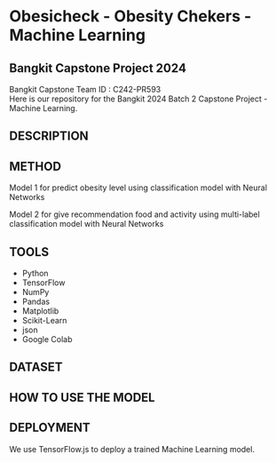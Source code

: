 # Obesicheck - Obesity Chekers - Machine Learning
## Bangkit Capstone Project 2024

Bangkit Capstone Team ID : C242-PR593 <br>
Here is our repository for the Bangkit 2024 Batch 2 Capstone Project - Machine Learning.

## DESCRIPTION


## METHOD
Model 1 for predict obesity level using classification model with Neural Networks

Model 2 for give recommendation food and activity using multi-label classification model with Neural Networks

## TOOLS
- Python
- TensorFlow
- NumPy
- Pandas
- Matplotlib
- Scikit-Learn
- json
- Google Colab

## DATASET

## HOW TO USE THE MODEL

## DEPLOYMENT 
We use TensorFlow.js to deploy a trained Machine Learning model.
